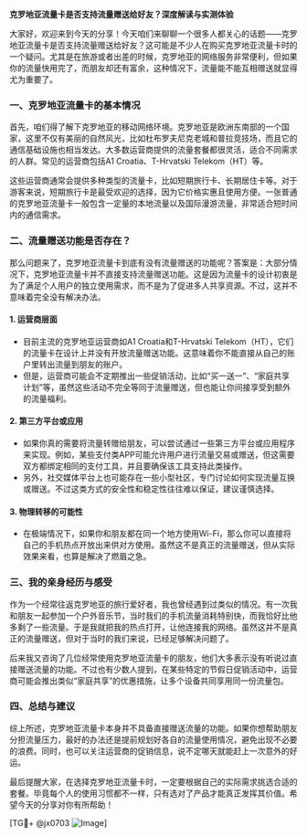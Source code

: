 **克罗地亚流量卡是否支持流量赠送给好友？深度解读与实测体验**

大家好，欢迎来到今天的分享！今天咱们来聊聊一个很多人都关心的话题——克罗地亚流量卡是否支持流量赠送给好友？这可能是不少人在购买克罗地亚流量卡时的一个疑问。尤其是在旅游或者出差的时候，克罗地亚的网络服务非常便利，但如果你的流量快用完了，而朋友却还有富余，这种情况下，流量能不能互相赠送就显得尤为重要了。

### 一、克罗地亚流量卡的基本情况

首先，咱们得了解下克罗地亚的移动网络环境。克罗地亚是欧洲东南部的一个国家，这里不仅有美丽的自然风光，比如杜布罗夫尼克老城和普拉竞技场，而且它的通信基础设施也相当发达。大多数运营商提供的流量套餐都很灵活，适合不同需求的人群。常见的运营商包括A1 Croatia、T-Hrvatski Telekom（HT）等。

这些运营商通常会提供多种类型的流量卡，比如短期旅行卡、长期居住卡等。对于游客来说，短期旅行卡是最受欢迎的选择，因为它价格实惠且使用方便。一张普通的克罗地亚流量卡一般包含一定量的本地流量以及国际漫游流量，非常适合短时间内的通信需求。

### 二、流量赠送功能是否存在？

那么问题来了，克罗地亚流量卡到底有没有流量赠送的功能呢？答案是：大部分情况下，克罗地亚流量卡并不直接支持流量赠送功能。这是因为流量卡的设计初衷是为了满足个人用户的独立使用需求，而不是为了促进多人共享资源。不过，这并不意味着完全没有解决办法。

#### 1. **运营商层面**
   - 目前主流的克罗地亚运营商如A1 Croatia和T-Hrvatski Telekom（HT），它们的流量卡在设计上并没有开放流量赠送功能。这意味着你不能直接从自己的账户里转出流量到朋友的账户。
   - 但是，运营商可能会不定期推出一些促销活动，比如“买一送一”、“家庭共享计划”等，虽然这些活动不完全等同于流量赠送，但也能让你间接享受到额外的流量福利。

#### 2. **第三方平台或应用**
   - 如果你真的需要将流量转赠给朋友，可以尝试通过一些第三方平台或应用程序来实现。例如，某些支付类APP可能允许用户进行流量交易或赠送，但这需要双方都绑定相同的支付工具，并且要确保该工具支持此类操作。
   - 另外，社交媒体平台上也可能存在一些小型社区，专门讨论如何实现流量互换或赠送。不过这类方式的安全性和稳定性往往难以保证，建议谨慎选择。

#### 3. **物理转移的可能性**
   - 在极端情况下，如果你和朋友都在同一个地方使用Wi-Fi，那么你可以直接将自己的手机热点开放出来供对方使用。虽然这不是真正的流量赠送，但从实际效果来看，也算是解决了燃眉之急。

### 三、我的亲身经历与感受

作为一个经常往返克罗地亚的旅行爱好者，我也曾经遇到过类似的情况。有一次我和朋友一起参加一个户外音乐节，当时我们的手机流量消耗特别快，而我恰好比他多剩了一些流量。于是我就把我的热点打开，让他连接我的网络。虽然这并不是真正的流量赠送，但对于当时的我们来说，已经足够解决问题了。

后来我又咨询了几位经常使用克罗地亚流量卡的朋友，他们大多表示没有听说过直接赠送流量的功能。不过也有少数人提到，在某些特定的节假日促销活动中，运营商可能会推出类似“家庭共享”的优惠措施，让多个设备共同享用同一份流量包。

### 四、总结与建议

综上所述，克罗地亚流量卡本身并不具备直接赠送流量的功能。如果你想帮助朋友分担流量压力，最好的办法还是提前规划好各自的流量使用情况，避免出现不必要的浪费。同时，也可以关注运营商的促销信息，说不定哪天就能赶上一次意外的好运。

最后提醒大家，在选择克罗地亚流量卡时，一定要根据自己的实际需求挑选合适的套餐。毕竟每个人的使用习惯都不一样，只有选对了产品才能真正发挥其价值。希望今天的分享对你有所帮助！

[TG💪+ @jx0703 ![Image](https://github.com/user-attachments/assets/dbca1d08-cadb-493c-b0ec-ad6f7a83f270)]